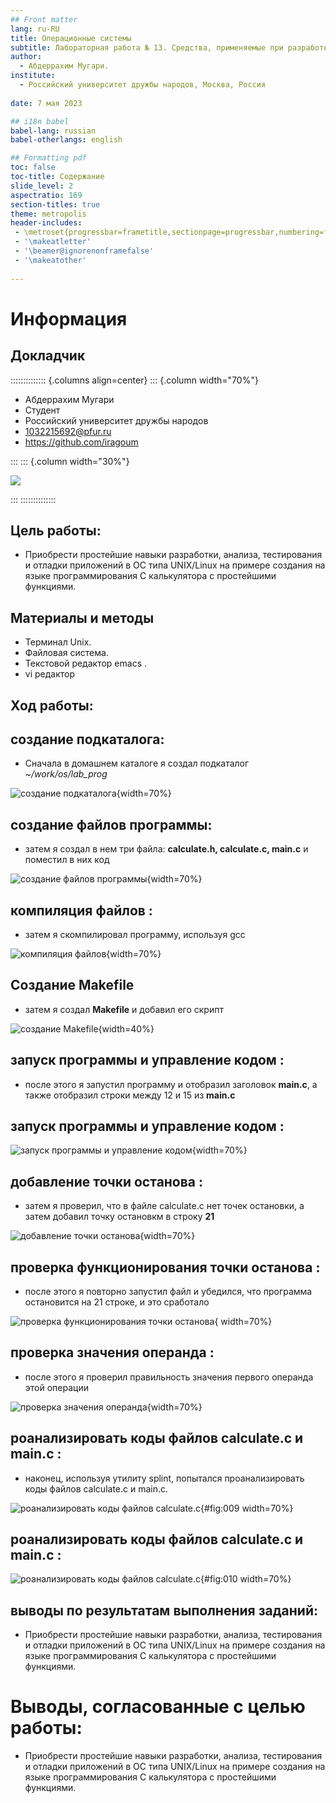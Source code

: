 ```yaml
---
## Front matter
lang: ru-RU
title: Операционные системы
subtitle: Лабораторная работа № 13. Средства, применяемые при разработке программного обеспечения в ОС типа UNIX/Linux.
author:
  - Абдеррахим Мугари.
institute:
  - Российский университет дружбы народов, Москва, Россия
  
date: 7 мая 2023

## i18n babel
babel-lang: russian
babel-otherlangs: english

## Formatting pdf
toc: false
toc-title: Содержание
slide_level: 2
aspectratio: 169
section-titles: true
theme: metropolis
header-includes:
 - \metroset{progressbar=frametitle,sectionpage=progressbar,numbering=fraction}
 - '\makeatletter'
 - '\beamer@ignorenonframefalse'
 - '\makeatother'
 
---
```


# Информация

## Докладчик

:::::::::::::: {.columns align=center}
::: {.column width="70%"}

  * Абдеррахим Мугари
  * Студент
  * Российский университет дружбы народов
  * [1032215692@pfur.ru](mailto:1032215692@pfur.ru)
  * <https://github.com/iragoum>

:::
::: {.column width="30%"}

![](./image/mougari.jpg)

:::
::::::::::::::


## Цель работы:

- Приобрести простейшие навыки разработки, анализа, тестирования и отладки приложений в ОС типа UNIX/Linux на примере создания на языке программирования С калькулятора с простейшими функциями.

## Материалы и методы

- Терминал Unix.
- Файловая система.
- Текстовой редактор emacs .
- vi редактор

## Ход работы:

## создание подкаталога: 

- Сначала в домашнем каталоге я создал подкаталог *~/work/os/lab_prog* 

![создание подкаталога](image/1.png){width=70%}

## создание файлов программы:

- затем я создал в нем три файла: **calculate.h, calculate.c, main.c** и поместил в них код

![создание файлов программы](image/2.png){width=70%}

## компиляция файлов :

- затем я скомпилировал программу, используя gcc

![компиляция файлов](image/3.png){width=70%}

## Cоздание Makefile

- затем я создал **Makefile** и добавил его скрипт

![создание Makefile](image/4.png){width=40%}

## запуск программы и управление кодом : 

- после этого я запустил программу и отобразил заголовок **main.c**, а также отобразил строки между 12 и 15 из **main.c**

## запуск программы и управление кодом : 

![запуск программы и управление кодом](image/6.png){width=70%}

## добавление точки останова :

- затем я проверил, что в файле calculate.c нет точек остановки, а затем добавил точку остановкм в строку **21**

![добавление точки останова](image/7.png){width=70%}

## проверка функционирования точки останова : 

- после этого я повторно запустил файл и убедился, что программа остановится на 21 строке, и это сработало

![проверка функционирования точки останова](image/8.png){ width=70%}

## проверка значения операнда :

- после этого я проверил правильность значения первого операнда этой операции

![проверка значения операнда](image/9.png){width=70%}

## роанализировать коды файлов calculate.c и main.c :

- наконец, используя утилиту splint, попытался проанализировать коды файлов calculate.c
и main.c. 

![роанализировать коды файлов calculate.c](image/10.png){#fig:009 width=70%}

## роанализировать коды файлов calculate.c и main.c :

![роанализировать коды файлов calculate.c](image/11.png){#fig:010 width=70%}



## выводы по результатам выполнения заданий:

-  Приобрести простейшие навыки разработки, анализа, тестирования и отладки приложений в ОС типа UNIX/Linux на примере создания на языке программирования С калькулятора с простейшими функциями.
  
# Выводы, согласованные с целью работы:

- Приобрести простейшие навыки разработки, анализа, тестирования и отладки приложений в ОС типа UNIX/Linux на примере создания на языке программирования С калькулятора с простейшими функциями.

